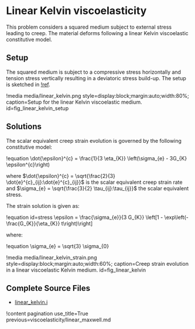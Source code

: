 # Linear Kelvin viscoelasticity

This problem considers a squared medium subject to external stress leading to creep. The material deforms following a linear Kelvin viscoelastic constitutive model.

## Setup

The squared medium is subject to a compressive stress horizontally and tension stress vertically resulting in a deviatoric stress build-up. The setup is sketched in [!ref](fig_linear_kelvin_setup).

!media media/linear_kelvin.png style=display:block;margin:auto;width:80%; caption=Setup for the linear Kelvin viscoelastic medium. id=fig_linear_kelvin_setup

## Solutions

The scalar equivalent creep strain evolution is governed by the following constitutive model:

!equation
\dot{\epsilon}^{c} = \frac{1}{3 \eta_{K}} \left(\sigma_{e} - 3G_{K} \epsilon^{c}\right)

where $\dot{\epsilon}^{c} = \sqrt{\frac{2}{3} \dot{e}^{c}_{ij}:\dot{e}^{c}_{ij}}$ is the scalar equivalent creep strain rate and $\sigma_{e} = \sqrt{\frac{3}{2} \tau_{ij}:\tau_{ij}}$ the scalar equivalent stress.

The strain solution is given as:

!equation id=stress
\epsilon = \frac{\sigma_{e}}{3 G_{K}} \left[1 - \exp\left(-\frac{G_{K}}{\eta_{K}} t\right)\right]

where:

!equation
\sigma_{e} = \sqrt{3} \sigma_{0}

!media media/linear_kelvin_strain.png style=display:block;margin:auto;width:60%; caption=Creep strain evolution in a linear viscoelastic Kelvin medium. id=fig_linear_kelvin

## Complete Source Files

- [linear_kelvin.i](https://github.com/ajacquey/beaver/blob/main/examples/viscoelasticity/linear_maxwell/linear_kelvin.i)

!content pagination use_title=True
                    previous=viscoelasticity/linear_maxwell.md